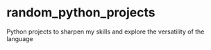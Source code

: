 # random_python_projects
Python projects to sharpen my skills and explore the versatility of the language
